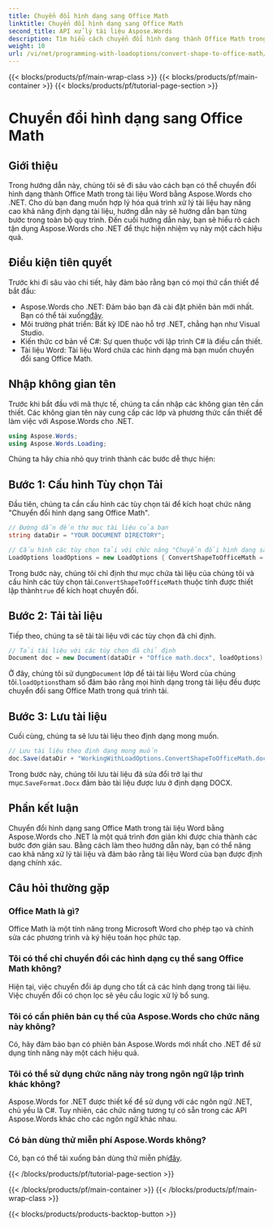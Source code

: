 ```yaml
---
title: Chuyển đổi hình dạng sang Office Math
linktitle: Chuyển đổi hình dạng sang Office Math
second_title: API xử lý tài liệu Aspose.Words
description: Tìm hiểu cách chuyển đổi hình dạng thành Office Math trong tài liệu Word bằng Aspose.Words cho .NET với hướng dẫn của chúng tôi. Cải thiện định dạng tài liệu của bạn một cách dễ dàng.
weight: 10
url: /vi/net/programming-with-loadoptions/convert-shape-to-office-math/
---
```


{{< blocks/products/pf/main-wrap-class >}}
{{< blocks/products/pf/main-container >}}
{{< blocks/products/pf/tutorial-page-section >}}

# Chuyển đổi hình dạng sang Office Math

## Giới thiệu

Trong hướng dẫn này, chúng tôi sẽ đi sâu vào cách bạn có thể chuyển đổi hình dạng thành Office Math trong tài liệu Word bằng Aspose.Words cho .NET. Cho dù bạn đang muốn hợp lý hóa quá trình xử lý tài liệu hay nâng cao khả năng định dạng tài liệu, hướng dẫn này sẽ hướng dẫn bạn từng bước trong toàn bộ quy trình. Đến cuối hướng dẫn này, bạn sẽ hiểu rõ cách tận dụng Aspose.Words cho .NET để thực hiện nhiệm vụ này một cách hiệu quả.

## Điều kiện tiên quyết

Trước khi đi sâu vào chi tiết, hãy đảm bảo rằng bạn có mọi thứ cần thiết để bắt đầu:

- Aspose.Words cho .NET: Đảm bảo bạn đã cài đặt phiên bản mới nhất. Bạn có thể tải xuống[đây](https://releases.aspose.com/words/net/).
- Môi trường phát triển: Bất kỳ IDE nào hỗ trợ .NET, chẳng hạn như Visual Studio.
- Kiến thức cơ bản về C#: Sự quen thuộc với lập trình C# là điều cần thiết.
- Tài liệu Word: Tài liệu Word chứa các hình dạng mà bạn muốn chuyển đổi sang Office Math.

## Nhập không gian tên

Trước khi bắt đầu với mã thực tế, chúng ta cần nhập các không gian tên cần thiết. Các không gian tên này cung cấp các lớp và phương thức cần thiết để làm việc với Aspose.Words cho .NET.

```csharp
using Aspose.Words;
using Aspose.Words.Loading;
```

Chúng ta hãy chia nhỏ quy trình thành các bước dễ thực hiện:

## Bước 1: Cấu hình Tùy chọn Tải

Đầu tiên, chúng ta cần cấu hình các tùy chọn tải để kích hoạt chức năng "Chuyển đổi hình dạng sang Office Math".

```csharp
// Đường dẫn đến thư mục tài liệu của bạn
string dataDir = "YOUR DOCUMENT DIRECTORY";

// Cấu hình các tùy chọn tải với chức năng "Chuyển đổi hình dạng sang Office Math"
LoadOptions loadOptions = new LoadOptions { ConvertShapeToOfficeMath = true };
```

 Trong bước này, chúng tôi chỉ định thư mục chứa tài liệu của chúng tôi và cấu hình các tùy chọn tải.`ConvertShapeToOfficeMath` thuộc tính được thiết lập thành`true` để kích hoạt chuyển đổi.

## Bước 2: Tải tài liệu

Tiếp theo, chúng ta sẽ tải tài liệu với các tùy chọn đã chỉ định.

```csharp
// Tải tài liệu với các tùy chọn đã chỉ định
Document doc = new Document(dataDir + "Office math.docx", loadOptions);
```

 Ở đây, chúng tôi sử dụng`Document` lớp để tải tài liệu Word của chúng tôi.`loadOptions`tham số đảm bảo rằng mọi hình dạng trong tài liệu đều được chuyển đổi sang Office Math trong quá trình tải.

## Bước 3: Lưu tài liệu

Cuối cùng, chúng ta sẽ lưu tài liệu theo định dạng mong muốn.

```csharp
// Lưu tài liệu theo định dạng mong muốn
doc.Save(dataDir + "WorkingWithLoadOptions.ConvertShapeToOfficeMath.docx", SaveFormat.Docx);
```

 Trong bước này, chúng tôi lưu tài liệu đã sửa đổi trở lại thư mục.`SaveFormat.Docx` đảm bảo tài liệu được lưu ở định dạng DOCX.

## Phần kết luận

Chuyển đổi hình dạng sang Office Math trong tài liệu Word bằng Aspose.Words cho .NET là một quá trình đơn giản khi được chia thành các bước đơn giản sau. Bằng cách làm theo hướng dẫn này, bạn có thể nâng cao khả năng xử lý tài liệu và đảm bảo rằng tài liệu Word của bạn được định dạng chính xác.

## Câu hỏi thường gặp

### Office Math là gì?  
Office Math là một tính năng trong Microsoft Word cho phép tạo và chỉnh sửa các phương trình và ký hiệu toán học phức tạp.

### Tôi có thể chỉ chuyển đổi các hình dạng cụ thể sang Office Math không?  
Hiện tại, việc chuyển đổi áp dụng cho tất cả các hình dạng trong tài liệu. Việc chuyển đổi có chọn lọc sẽ yêu cầu logic xử lý bổ sung.

### Tôi có cần phiên bản cụ thể của Aspose.Words cho chức năng này không?  
Có, hãy đảm bảo bạn có phiên bản Aspose.Words mới nhất cho .NET để sử dụng tính năng này một cách hiệu quả.

### Tôi có thể sử dụng chức năng này trong ngôn ngữ lập trình khác không?  
Aspose.Words for .NET được thiết kế để sử dụng với các ngôn ngữ .NET, chủ yếu là C#. Tuy nhiên, các chức năng tương tự có sẵn trong các API Aspose.Words khác cho các ngôn ngữ khác nhau.

### Có bản dùng thử miễn phí Aspose.Words không?  
 Có, bạn có thể tải xuống bản dùng thử miễn phí[đây](https://releases.aspose.com/).

{{< /blocks/products/pf/tutorial-page-section >}}

{{< /blocks/products/pf/main-container >}}
{{< /blocks/products/pf/main-wrap-class >}}

{{< blocks/products/products-backtop-button >}}
